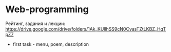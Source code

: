 # Web-programming

Рейтинг, задания и лекции:
  https://drive.google.com/drive/folders/1Ak_KUllhSS9cN0CvasTZtLKBZ_HqTpZ7


 * first task - menu, poem, description
